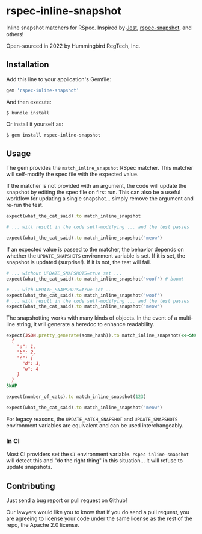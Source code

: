 # rspec-inline-snapshot
Inline snapshot matchers for RSpec. Inspired by [Jest](https://jestjs.io/), [rspec-snapshot](https://github.com/levinmr/rspec-snapshot), and others!

Open-sourced in 2022 by Hummingbird RegTech, Inc.

## Installation
Add this line to your application's Gemfile:

```ruby
gem 'rspec-inline-snapshot'
```

And then execute:

    $ bundle install

Or install it yourself as:

    $ gem install rspec-inline-snapshot

## Usage
The gem provides the `match_inline_snapshot` RSpec matcher. This matcher will self-modify the spec file with the
expected value.

If the matcher is not provided with an argument, the code will update the snapshot by editing the spec file on first run.
This can also be a useful workflow for updating a single snapshot... simply remove the argument and re-run the test.
```ruby
expect(what_the_cat_said).to match_inline_snapshot

# ... will result in the code self-modifying ... and the test passes

expect(what_the_cat_said).to match_inline_snapshot('meow')
```

If an expected value is passed to the matcher, the behavior depends on whether the `UPDATE_SNAPSHOTS`
environment variable is set. If it is set, the snapshot is updated (surprise!). If it is not, the test will fail.

```ruby
# ... without UPDATE_SNAPSHOTS=true set ... 
expect(what_the_cat_said).to match_inline_snapshot('woof') # boom!

# ... with UPDATE_SNAPSHOTS=true set ...
expect(what_the_cat_said).to match_inline_snapshot('woof')
# ... will result in the code self-modifying ... and the test passes
expect(what_the_cat_said).to match_inline_snapshot('meow')
```

The snapshotting works with many kinds of objects. In the event of a multi-line string, it will generate a heredoc
to enhance readability.
```ruby
expect(JSON.pretty_generate(some_hash)).to match_inline_snapshot(<<~SNAP.chomp)
  {
    "a": 1,
    "b": 2,
    "c": {
      "d": 3,
      "e": 4
    }
  }
SNAP

expect(number_of_cats).to match_inline_snapshot(123)

expect(what_the_cat_said).to match_inline_snapshot('meow')
```

For legacy reasons, the `UPDATE_MATCH_SNAPSHOT` and `UPDATE_SNAPSHOTS` environment variables are equivalent and
can be used interchangeably.

### In CI
Most CI providers set the `CI` environment variable. `rspec-inline-snapshot` will detect this
and "do the right thing" in this situation... it will refuse to update snapshots.

## Contributing
Just send a bug report or pull request on Github!

Our lawyers would like you to know that if you do send a pull request, you are agreeing to license
your code under the same license as the rest of the repo, the Apache 2.0 license.
